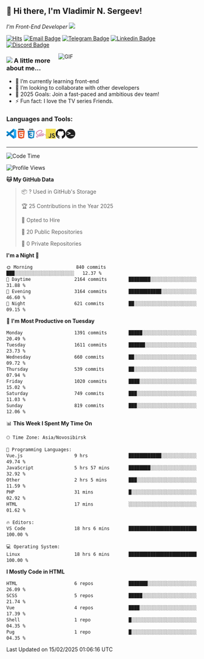 ## 🦄 Hi there, I'm Vladimir N. Sergeev!

<p><em>I'm Front-End Developer <img src="https://media.giphy.com/media/WUlplcMpOCEmTGBtBW/giphy.gif" width="30"></em></p>

[![Hits](https://hits.seeyoufarm.com/api/count/incr/badge.svg?url=https%3A%2F%2Fgithub.com%2Fsergeev-vn%2Fhit-counter)](https://hits.seeyoufarm.com)
[![Email Badge](https://img.shields.io/badge/-hi@sergeev.press-000000?style=flat-square&labelColor=black&logo=Mail.Ru&logoColor=white)](mailto:hi@sergeev.press)
[![Telegram Badge](https://img.shields.io/badge/-Telegram-1ca0f1?style=flat-square&labelColor=1ca0f1&logo=telegram&logoColor=white&link=https://t.me/sergeev_vn)](https://t.me/sergeev_vn)
[![Linkedin Badge](https://img.shields.io/badge/-LinkedIn-blue?style=flat-square&logo=Linkedin&logoColor=white&link=https://www.linkedin.com/in/%D0%B2%D0%BB%D0%B0%D0%B4%D0%B8%D0%BC%D0%B8%D1%80-%D1%81%D0%B5%D1%80%D0%B3%D0%B5%D0%B5%D0%B2-449709132/)](https://www.linkedin.com/in/%D0%B2%D0%BB%D0%B0%D0%B4%D0%B8%D0%BC%D0%B8%D1%80-%D1%81%D0%B5%D1%80%D0%B3%D0%B5%D0%B5%D0%B2-449709132/)
[![Discord Badge](https://img.shields.io/badge/-Discord-FF0000?style=flat-square&labelColor=FFFFFF&logo=discord&logoColor=ffffff&color=7389D8&labelColor=6A7EC2&link=https://discord.com/invite/2SNu9KT)](https://discord.com/invite/2SNu9KT)

<img align="right" alt="GIF" width="367" src="https://media.giphy.com/media/L8K62iTDkzGX6/giphy.gif"/>

### <img src="https://media.giphy.com/media/VgCDAzcKvsR6OM0uWg/giphy.gif" width="50"> A little more about me...

- 🔭 I’m currently learning front-end
- 👯 I’m looking to collaborate with other developers
- 🥅 2025 Goals: Join a fast-paced and ambitious dev team!
- ⚡ Fun fact: I love the TV series Friends.

### Languages and Tools:

<img align="left" alt="Visual Studio Code" width="26px" src="https://raw.githubusercontent.com/github/explore/80688e429a7d4ef2fca1e82350fe8e3517d3494d/topics/visual-studio-code/visual-studio-code.png" />
<img align="left" alt="HTML5" width="26px" src="https://raw.githubusercontent.com/github/explore/80688e429a7d4ef2fca1e82350fe8e3517d3494d/topics/html/html.png" />
<img align="left" alt="CSS3" width="26px" src="https://raw.githubusercontent.com/github/explore/80688e429a7d4ef2fca1e82350fe8e3517d3494d/topics/css/css.png" />
<img align="left" alt="Sass" width="26px" src="https://raw.githubusercontent.com/github/explore/80688e429a7d4ef2fca1e82350fe8e3517d3494d/topics/sass/sass.png" />
<img align="left" alt="JavaScript" width="26px" src="https://raw.githubusercontent.com/github/explore/80688e429a7d4ef2fca1e82350fe8e3517d3494d/topics/javascript/javascript.png" />
<img align="left" alt="GitHub" width="26px" src="https://raw.githubusercontent.com/github/explore/78df643247d429f6cc873026c0622819ad797942/topics/github/github.png" />
<img align="left" alt="HTML5" width="26px" src="https://raw.githubusercontent.com/github/explore/80688e429a7d4ef2fca1e82350fe8e3517d3494d/topics/terminal/terminal.png" />
<br />
<br />

---
<!--START_SECTION:waka-->
![Code Time](http://img.shields.io/badge/Code%20Time-6%2C596%20hrs%201%20min-blue)

![Profile Views](http://img.shields.io/badge/Profile%20Views-1-blue)

**🐱 My GitHub Data** 

> 📦 ? Used in GitHub's Storage 
 > 
> 🏆 25 Contributions in the Year 2025
 > 
> 💼 Opted to Hire
 > 
> 📜 20 Public Repositories 
 > 
> 🔑 0 Private Repositories 
 > 
**I'm a Night 🦉** 

```text
🌞 Morning                840 commits         ███░░░░░░░░░░░░░░░░░░░░░░   12.37 % 
🌆 Daytime                2164 commits        ████████░░░░░░░░░░░░░░░░░   31.88 % 
🌃 Evening                3164 commits        ████████████░░░░░░░░░░░░░   46.60 % 
🌙 Night                  621 commits         ██░░░░░░░░░░░░░░░░░░░░░░░   09.15 % 
```
📅 **I'm Most Productive on Tuesday** 

```text
Monday                   1391 commits        █████░░░░░░░░░░░░░░░░░░░░   20.49 % 
Tuesday                  1611 commits        ██████░░░░░░░░░░░░░░░░░░░   23.73 % 
Wednesday                660 commits         ██░░░░░░░░░░░░░░░░░░░░░░░   09.72 % 
Thursday                 539 commits         ██░░░░░░░░░░░░░░░░░░░░░░░   07.94 % 
Friday                   1020 commits        ████░░░░░░░░░░░░░░░░░░░░░   15.02 % 
Saturday                 749 commits         ███░░░░░░░░░░░░░░░░░░░░░░   11.03 % 
Sunday                   819 commits         ███░░░░░░░░░░░░░░░░░░░░░░   12.06 % 
```


📊 **This Week I Spent My Time On** 

```text
🕑︎ Time Zone: Asia/Novosibirsk

💬 Programming Languages: 
Vue.js                   9 hrs               ████████████░░░░░░░░░░░░░   49.74 % 
JavaScript               5 hrs 57 mins       ████████░░░░░░░░░░░░░░░░░   32.92 % 
Other                    2 hrs 5 mins        ███░░░░░░░░░░░░░░░░░░░░░░   11.59 % 
PHP                      31 mins             █░░░░░░░░░░░░░░░░░░░░░░░░   02.92 % 
HTML                     17 mins             ░░░░░░░░░░░░░░░░░░░░░░░░░   01.62 % 

🔥 Editors: 
VS Code                  18 hrs 6 mins       █████████████████████████   100.00 % 

💻 Operating System: 
Linux                    18 hrs 6 mins       █████████████████████████   100.00 % 
```

**I Mostly Code in HTML** 

```text
HTML                     6 repos             ███████░░░░░░░░░░░░░░░░░░   26.09 % 
SCSS                     5 repos             █████░░░░░░░░░░░░░░░░░░░░   21.74 % 
Vue                      4 repos             ████░░░░░░░░░░░░░░░░░░░░░   17.39 % 
Shell                    1 repo              █░░░░░░░░░░░░░░░░░░░░░░░░   04.35 % 
Pug                      1 repo              █░░░░░░░░░░░░░░░░░░░░░░░░   04.35 % 
```




 Last Updated on 15/02/2025 01:06:16 UTC
<!--END_SECTION:waka-->
